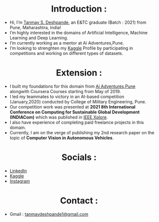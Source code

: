 # <center>Introduction :</center>
-  Hi, I’m [Tanmay S. Deshpande](@TANMAY0189), an E&TC graduate (Batch : 2021) from Pune, Maharashtra, India! 
-  I’m highly interested in the domains of Artificial Intelligence, Machine Learning and Deep Learning.
-  I’m currently working as a mentor at Ai Adventures,Pune.  
-  I’m looking to strenghten my [Kaggle](https://www.kaggle.com/tanmay111999) Profile by participating in competitions and working on different types of datasets.

# <center>Extension :</center>
- I built my foundations for this domain from [Ai Adventures,Pune](https://www.aiadventures.in/) alongwith Coursera Courses starting from May of 2019.
- I led my teammates to victory in an AI-based competition (January,2020) conducted by College of Military Engineering, Pune.
- Our competition work was presented at **2021 8th International Conference on Computing for Sustainable Global Development (INDIACom)** which was published in [IEEE Xplore](https://ieeexplore.ieee.org/document/9441087).
- I also have experience of completing paid freelance projects in this domain.
- Currently, I am on the verge of publishing my 2nd research paper on the topic of **Computer Vision in Autonomous Vehicles**.


# <center>Socials :</center>
- [LinkedIn](https://www.linkedin.com/in/deshpande-tanmay)
- [Kaggle](https://www.kaggle.com/tanmay111999)
- [Instagram](https://www.instagram.com/tanny___111999/)

# <center>Contact :</center>
- Gmail : tanmaydeshpande1@gmail.com
<!---
TANMAY0189/TANMAY0189 is a ✨ special ✨ repository because its `README.md` (this file) appears on your GitHub profile.
You can click the Preview link to take a look at your changes.
--->
